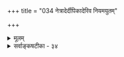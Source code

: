 +++
title = "034 नेत्रादेर्दीपिकादेरिव नियमयुतम्"

+++
<details><summary>मूलम्</summary>

नेत्रादेर्दीपिकादेरिव नियमयुतं तैजसत्वादिसाध्ये रूपादिग्राहकत्वं यदि करणतया स्यादसाधारणत्वम् ।  
तत्साहाय्यं त्वसिद्धं भवति गमकतामात्रमप्यञ्जनादावक्षाहङ्कारिकत्वं श्रुतिपथनिपुणैर्घोषितं नैव बाध्यम् ॥ ३४ ॥
</details>

<details><summary>सर्वाङ्कषटीका - ३४</summary>

त्रिगुणद्रव्यस्य जगदुपादानत्वकथनप्रसङ्गे, तद्विपरीतपरमाणूपादानतावादस्य, तत्प्रसङ्गात् कार्यकारण- भावस्य च निरूपणमावश्यकमभूत् । एवं प्रसक्तं परिसमाप्य उपक्रान्तं विचारमनुवर्तयति । तत्र प्रथममिन्द्रियाणां सात्त्विकाहंकारोपादानत्वं न संभवति, तेषां भौतिकत्वादिति वैशेषिकमतं निराकरोति- नेत्रादेरित्यादिना । इन्द्रियाणां सात्त्विकाहंकारोपादानत्वं न सङ्गच्छते; तेषां भौतिकत्वस्य तन्त्रान्तरे साधनात् । तथा हि 'चक्षुरिन्द्रियम् तैजसम्, रसाद्यग्राहकत्वे सति रूपग्राहकत्वात्, प्रदीपवदित्यनुमानम् । नेत्रादेरित्यादिना इतरसर्वेन्द्रियाणां ग्रहणम् । दीपिकादेरिवेति दृष्टान्तः । तैजसत्वादिसाध्ये नियमयुतं रूपादिग्राहकत्वंम् स्पर्शाद्यग्राहकत्वे सति रूपग्राहकत्वादिरूपं यदुक्तम्, तत्र रूपग्राहकत्वं किंरूपं विवक्षितम्, किं रूपसाक्षात्कारकरणत्वम्, उत रूपसाक्षात्कारसहकारित्वम्? उत कारणकरणसहकार्यादिसर्वसाधारणं 

35. 

[[77]]

तत्साहाय्यं त्वसिद्धं भवति गमकतामात्रमप्यञ्जनादौ 

अक्षाहङ्कारिकत्वं श्रुतिपथनिपुणैर्घोषितं नैव बाध्यम् ॥34॥ 

[भूतानामिन्द्रियाप्यायिकत्वम् ] 

तन्मात्रेष्विन्द्रियाणां श्रुतिरिह न लयं वक्ति किंतु प्रवेशं 



नो चेत्, पृथ्व्यादिवाक्येष्विव हि लयपदं व्योम्नि चाक्षेषु च स्यात् । रूपज्ञानकारणत्वम्? तत्र, यदि करणतया, तदा **असाधारणत्वम्** = सर्वसपक्षव्यावृत्तः, पक्षमात्रवृत्तिः हेतुः असाधारण इति यो दोष उक्तः, सः हेतोः स्यात् । रूपसाक्षात्कारकरणत्वरूपं रूपग्राहकत्वं यदि हेतुः, तदा प्रदीपादौ दृष्टान्ते रूपसाक्षात्कारकरणत्वस्याभावात् हेतोः पक्षमात्रवृत्तित्वादसाधारण्यं दोषः । द्वितीये रूपसाक्षात्कारसहकारित्वेन साध्ये, तत्साहाय्यं त्वसिद्धं **भवति** = साक्षादेव कारणानि तु सहकारीण्युच्यन्ते । ‘व्यापारवत्कारणं करणम्” इति लक्षणात् सद्वारककारणानि तु करणानीत्युच्यन्ते । एवञ्च रूपसाक्षात्कार- सहकारित्वं पक्षे चक्षुषि असिद्धम्, इन्द्रियस्य करणत्वेन सहकारित्वाभावात् । अतः स्वरूपासिद्धो हेतुः । हेत्वभाववत्पक्षः स्वरूपासिद्धिः इति लक्षणात् । अस्तु तर्हि तृतीयः कल्पः, सर्वस्यापि कोडीकारादित्यत्राह- गमकतामात्रमप्यञ्जनादौ असिद्धमिति । नेत्राञ्जनानामौषधादीनामपि नेत्रसहकारित्वात्, रूपसाक्षात्कार- हेतुत्वमस्ति, अथापि तत्र पार्थिवत्वमेव, न तैजसत्वम् । अतश्च तैजसत्वरूपसाध्याभाववति हेतोः सत्त्वाद- नैकान्तिको हेतुः । असिद्धम्, तैजसत्वमिति शेषः । सकलदोषपरिहारक्षमविशेषणदानादिना परिष्कारेऽपि, न दोषपरिहार इत्याह- अक्षाहङ्कारिकत्वमित्यादि । येन केनापि परिष्कारेणापि श्रुतिपथनिपुणैः घोषितम् **अक्षाणाम्** = इन्द्रियाणाम् **आहङ्कारिकत्वम्** = अहङ्कारोपादानकत्वंम् नैव **बाध्यम्** = युक्तिभिः नैव बाध्यं भवेत् । युक्त्यपेक्षया शास्त्रस्य बलीयस्त्वात् । 'देवा वैकारिका दश' इति कथनात् इन्द्रियाणां सात्त्विका- हङ्कारोपादानकत्वमेव, न तु भौतिकत्वम् । **देवाः** = इन्द्रियाणि । 'सहैव सन्तं न विजानन्ति देवाः ' (तै. आ.3-11-24) इत्यत्र वेदे **देवाः** = इन्द्रियाणि इति व्याख्यानात् । सात्त्विकाहङ्कारस्य वैकारिक इति संज्ञा (श्लो. 11) ॥ एवमेव ' घ्राणेन्द्रियं पार्थिवम्, रूपाद्यग्राहकत्वे सति गन्धग्राहकत्वात्, कुङ्कुमगन्धाभिव्यञ्जक- गोघृतवत्' इत्याद्यनुमानान्यपि आगमबाधितानीति ज्ञेयम् । अतश्च वेदान्तिनाम् इन्द्रियाणामाहङ्कारिकत्वेन, अनुमानेन भौतिकत्वसाधनं न शक्यम् ॥ ३४ ॥
</details>
